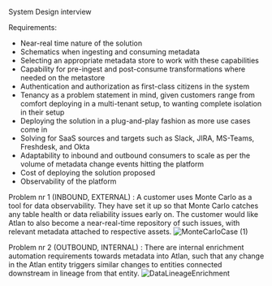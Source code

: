 System Design interview

Requirements:
- Near-real time nature of the solution
- Schematics when ingesting and consuming metadata
- Selecting an appropriate metadata store to work with these capabilities
- Capability for pre-ingest and post-consume transformations where needed on the metastore
- Authentication and authorization as first-class citizens in the system
- Tenancy as a problem statement in mind, given customers range from comfort deploying in a multi-tenant setup, to wanting complete isolation in their setup
- Deploying the solution in a plug-and-play fashion as more use cases come in
- Solving for SaaS sources and targets such as Slack, JIRA, MS-Teams, Freshdesk, and Okta
- Adaptability to inbound and outbound consumers to scale as per the volume of metadata change events hitting the platform
- Cost of deploying the solution proposed
- Observability of the platform

Problem nr 1
(INBOUND, EXTERNAL) : A customer uses Monte Carlo as a tool for data observability. They have set it up so that Monte Carlo catches any table health or data reliability issues early on. The customer would like Atlan to also become a near-real-time repository of such issues, with relevant metadata attached to respective assets.
![MonteCarloCase (1)](https://github.com/mariuszcrust/systemdesign/assets/7340196/426422b3-eefd-47ab-a275-d17fe22a30e2)







Problem nr 2
(OUTBOUND, INTERNAL) : There are internal enrichment automation requirements towards metadata into Atlan, such that any change in the Atlan entity triggers similar changes to entities connected downstream in lineage from that entity.
![DataLineageEnrichment](https://github.com/mariuszcrust/systemdesign/assets/7340196/153eb80e-7790-4e69-aed3-ba7673f1d419)



